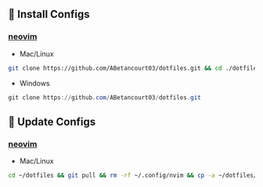 ## 🔧 Install Configs

### [neovim](https://neovim.io/)
- Mac/Linux

```sh
git clone https://github.com/ABetancourt03/dotfiles.git && cd ./dotfiles && cp -a nvim ~/.configs/nvim && nvim
```

- Windows
```powershell
git clone https://github.com/ABetancourt03/dotfiles.git
```

## 🔧 Update Configs
### [neovim](https://neovim.io/)
- Mac/Linux

```sh
cd ~/dotfiles && git pull && rm -rf ~/.config/nvim && cp -a ~/dotfiles/nvim ~/.configs/nvim && nvim ~/.config/nvim
```
